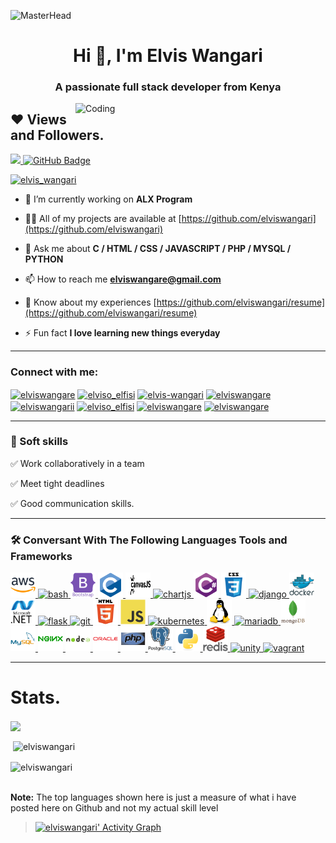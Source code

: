 ![MasterHead](https://previews.123rf.com/images/trueffelpix/trueffelpix1802/trueffelpix180200006/95150923-banner-programming-and-coding-background-vector-illustration-with-icons-and-keywords.jpg)
<h1 align="center">Hi 👋, I'm Elvis Wangari</h1>
<h3 align="center">A passionate full stack developer from Kenya</h3>

<img align="right" alt="Coding" width="400" src="https://cdn.dribbble.com/users/1162077/screenshots/3848914/programmer.gif">

## ❤ Views and Followers.

<a href="https://github.com/elviswangari/github-profile-views-counter">
    <img src="https://komarev.com/ghpvc/?username=elviswangari">
</a>
<a href="https://github.com/elviswangari?tab=followers"><img src="https://img.shields.io/github/followers/elviswangari?label=Followers&style=social" alt="GitHub Badge"></a>


 <br>

<p align="left"> <a href="https://twitter.com/elviso_elfisi" target="blank"><img src="https://img.shields.io/twitter/follow/elvis_wangari?logo=twitter&style=for-the-badge" alt="elvis_wangari" /></a> </p>

- 🔭 I’m currently working on **ALX Program**

- 👨‍💻 All of my projects are available at [https://github.com/elviswangari](https://github.com/elviswangari)

- 💬 Ask me about **C / HTML / CSS / JAVASCRIPT / PHP / MYSQL / PYTHON**

- 📫 How to reach me **elviswangare@gmail.com**

- 📄 Know about my experiences [https://github.com/elviswangari/resume](https://github.com/elviswangari/resume)

- ⚡ Fun fact **I love learning new things everyday**
<hr>
<h3 align="left">Connect with me:</h3>
<p align="left">
<a href="https://dev.to/elviswangare" target="blank"><img align="center" src="https://raw.githubusercontent.com/rahuldkjain/github-profile-readme-generator/master/src/images/icons/Social/devto.svg" alt="elviswangare" height="30" width="40" /></a>
<a href="https://twitter.com/elviso_elfisi" target="blank"><img align="center" src="https://raw.githubusercontent.com/rahuldkjain/github-profile-readme-generator/master/src/images/icons/Social/twitter.svg" alt="elviso_elfisi" height="30" width="40" /></a>
<a href="https://linkedin.com/in/elvis-wangari" target="blank"><img align="center" src="https://raw.githubusercontent.com/rahuldkjain/github-profile-readme-generator/master/src/images/icons/Social/linked-in-alt.svg" alt="elvis-wangari" height="30" width="40" /></a>
<a href="https://codesandbox.com/elviswangare" target="blank"><img align="center" src="https://raw.githubusercontent.com/rahuldkjain/github-profile-readme-generator/master/src/images/icons/Social/codesandbox.svg" alt="elviswangare" height="30" width="40" /></a>
<a href="https://fb.com/elviswangarii" target="blank"><img align="center" src="https://raw.githubusercontent.com/rahuldkjain/github-profile-readme-generator/master/src/images/icons/Social/facebook.svg" alt="elviswangarii" height="30" width="40" /></a>
<a href="https://instagram.com/elviso_elfisi" target="blank"><img align="center" src="https://raw.githubusercontent.com/rahuldkjain/github-profile-readme-generator/master/src/images/icons/Social/instagram.svg" alt="elviso_elfisi" height="30" width="40" /></a>
<a href="https://www.codechef.com/users/elviswangare" target="blank"><img align="center" src="https://cdn.jsdelivr.net/npm/simple-icons@3.1.0/icons/codechef.svg" alt="elviswangare" height="30" width="40" /></a>
<a href="https://www.hackerrank.com/elviswangare" target="blank"><img align="center" src="https://raw.githubusercontent.com/rahuldkjain/github-profile-readme-generator/master/src/images/icons/Social/hackerrank.svg" alt="elviswangare" height="30" width="40" /></a>
</p>
<hr>

### 👔 Soft skills

✅ Work collaboratively in a team

✅ Meet tight deadlines

✅ Good communication skills.

<hr>

### 🛠 Conversant With The Following Languages Tools and Frameworks
<p align="left"> <a href="https://aws.amazon.com" target="_blank" rel="noreferrer"> <img src="https://raw.githubusercontent.com/devicons/devicon/master/icons/amazonwebservices/amazonwebservices-original-wordmark.svg" alt="aws" width="40" height="40"/> </a> <a href="https://www.gnu.org/software/bash/" target="_blank" rel="noreferrer"> <img src="https://www.vectorlogo.zone/logos/gnu_bash/gnu_bash-icon.svg" alt="bash" width="40" height="40"/> </a> <a href="https://getbootstrap.com" target="_blank" rel="noreferrer"> <img src="https://raw.githubusercontent.com/devicons/devicon/master/icons/bootstrap/bootstrap-plain-wordmark.svg" alt="bootstrap" width="40" height="40"/> </a> <a href="https://www.cprogramming.com/" target="_blank" rel="noreferrer"> <img src="https://raw.githubusercontent.com/devicons/devicon/master/icons/c/c-original.svg" alt="c" width="40" height="40"/> </a> <a href="https://canvasjs.com" target="_blank" rel="noreferrer"> <img src="https://raw.githubusercontent.com/Hardik0307/Hardik0307/master/assets/canvasjs-charts.svg" alt="canvasjs" width="40" height="40"/> </a> <a href="https://www.chartjs.org" target="_blank" rel="noreferrer"> <img src="https://www.chartjs.org/media/logo-title.svg" alt="chartjs" width="40" height="40"/> </a> <a href="https://www.w3schools.com/cs/" target="_blank" rel="noreferrer"> <img src="https://raw.githubusercontent.com/devicons/devicon/master/icons/csharp/csharp-original.svg" alt="csharp" width="40" height="40"/> </a> <a href="https://www.w3schools.com/css/" target="_blank" rel="noreferrer"> <img src="https://raw.githubusercontent.com/devicons/devicon/master/icons/css3/css3-original-wordmark.svg" alt="css3" width="40" height="40"/> </a> <a href="https://www.djangoproject.com/" target="_blank" rel="noreferrer"> <img src="https://cdn.worldvectorlogo.com/logos/django.svg" alt="django" width="40" height="40"/> </a> <a href="https://www.docker.com/" target="_blank" rel="noreferrer"> <img src="https://raw.githubusercontent.com/devicons/devicon/master/icons/docker/docker-original-wordmark.svg" alt="docker" width="40" height="40"/> </a> <a href="https://dotnet.microsoft.com/" target="_blank" rel="noreferrer"> <img src="https://raw.githubusercontent.com/devicons/devicon/master/icons/dot-net/dot-net-original-wordmark.svg" alt="dotnet" width="40" height="40"/> </a> <a href="https://flask.palletsprojects.com/" target="_blank" rel="noreferrer"> <img src="https://www.vectorlogo.zone/logos/pocoo_flask/pocoo_flask-icon.svg" alt="flask" width="40" height="40"/> </a> <a href="https://git-scm.com/" target="_blank" rel="noreferrer"> <img src="https://www.vectorlogo.zone/logos/git-scm/git-scm-icon.svg" alt="git" width="40" height="40"/> </a> <a href="https://www.w3.org/html/" target="_blank" rel="noreferrer"> <img src="https://raw.githubusercontent.com/devicons/devicon/master/icons/html5/html5-original-wordmark.svg" alt="html5" width="40" height="40"/> </a> <a href="https://developer.mozilla.org/en-US/docs/Web/JavaScript" target="_blank" rel="noreferrer"> <img src="https://raw.githubusercontent.com/devicons/devicon/master/icons/javascript/javascript-original.svg" alt="javascript" width="40" height="40"/> </a> <a href="https://kubernetes.io" target="_blank" rel="noreferrer"> <img src="https://www.vectorlogo.zone/logos/kubernetes/kubernetes-icon.svg" alt="kubernetes" width="40" height="40"/> </a> <a href="https://www.linux.org/" target="_blank" rel="noreferrer"> <img src="https://raw.githubusercontent.com/devicons/devicon/master/icons/linux/linux-original.svg" alt="linux" width="40" height="40"/> </a> <a href="https://mariadb.org/" target="_blank" rel="noreferrer"> <img src="https://www.vectorlogo.zone/logos/mariadb/mariadb-icon.svg" alt="mariadb" width="40" height="40"/> </a> <a href="https://www.mongodb.com/" target="_blank" rel="noreferrer"> <img src="https://raw.githubusercontent.com/devicons/devicon/master/icons/mongodb/mongodb-original-wordmark.svg" alt="mongodb" width="40" height="40"/> </a> <a href="https://www.mysql.com/" target="_blank" rel="noreferrer"> <img src="https://raw.githubusercontent.com/devicons/devicon/master/icons/mysql/mysql-original-wordmark.svg" alt="mysql" width="40" height="40"/> </a> <a href="https://www.nginx.com" target="_blank" rel="noreferrer"> <img src="https://raw.githubusercontent.com/devicons/devicon/master/icons/nginx/nginx-original.svg" alt="nginx" width="40" height="40"/> </a> <a href="https://nodejs.org" target="_blank" rel="noreferrer"> <img src="https://raw.githubusercontent.com/devicons/devicon/master/icons/nodejs/nodejs-original-wordmark.svg" alt="nodejs" width="40" height="40"/> </a> <a href="https://www.oracle.com/" target="_blank" rel="noreferrer"> <img src="https://raw.githubusercontent.com/devicons/devicon/master/icons/oracle/oracle-original.svg" alt="oracle" width="40" height="40"/> </a> <a href="https://www.php.net" target="_blank" rel="noreferrer"> <img src="https://raw.githubusercontent.com/devicons/devicon/master/icons/php/php-original.svg" alt="php" width="40" height="40"/> </a> <a href="https://www.postgresql.org" target="_blank" rel="noreferrer"> <img src="https://raw.githubusercontent.com/devicons/devicon/master/icons/postgresql/postgresql-original-wordmark.svg" alt="postgresql" width="40" height="40"/> </a> <a href="https://www.python.org" target="_blank" rel="noreferrer"> <img src="https://raw.githubusercontent.com/devicons/devicon/master/icons/python/python-original.svg" alt="python" width="40" height="40"/> </a> <a href="https://redis.io" target="_blank" rel="noreferrer"> <img src="https://raw.githubusercontent.com/devicons/devicon/master/icons/redis/redis-original-wordmark.svg" alt="redis" width="40" height="40"/> </a> <a href="https://unity.com/" target="_blank" rel="noreferrer"> <img src="https://www.vectorlogo.zone/logos/unity3d/unity3d-icon.svg" alt="unity" width="40" height="40"/> </a> <a href="https://www.vagrantup.com/" target="_blank" rel="noreferrer"> <img src="https://www.vectorlogo.zone/logos/vagrantup/vagrantup-icon.svg" alt="vagrant" width="40" height="40"/> </a> </p>

<hr>

<h1>Stats.</h1>
 
 <p><img align="center" src="https://github-readme-stats.vercel.app/api/top-langs/?username=elviswangari&layout=compact&theme=dark&hide_border=false" /></p>
<p>&nbsp;<img align="center" src="https://github-readme-stats.vercel.app/api?username=elviswangari&theme=dark&show_icons=true&locale=en" alt="elviswangari" /></p>

<p><img align="center" src="https://github-readme-streak-stats.herokuapp.com/?user=elviswangari&theme=dark" alt="elviswangari" /></p>
<br/>
 <b>Note:</b> The top languages shown here is just a measure of what i have posted here on Github and not my actual skill level

> <a href="https://github.com/elviswangari/github-readme-activity-graph"><img alt="elviswangari' Activity Graph" src="https://activity-graph.herokuapp.com/graph?username=elviswangari&bg_color=0D1117&color=5BCDEC&line=5BCDEC&point=FFFFFF&hide_border=true" /></a>

<br/>
